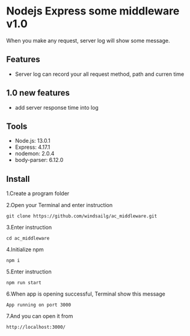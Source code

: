 # Nodejs Express some middleware v1.0

When you make any request, server log will show some message.


## Features

- Server log can record your all request method, path and curren time


## 1.0 new features

- add server response time into log


## Tools

- Node.js: 13.0.1
- Express: 4.17.1
- nodemon: 2.0.4
- body-parser: 6.12.0


## Install


1.Create a program folder


2.Open your Terminal and enter instruction

```
git clone https://github.com/windsailg/ac_middleware.git
```

3.Enter instruction

```
cd ac_middleware
```


4.Initialize npm
```
npm i
```

5.Enter instruction
```
npm run start
```

6.When app is opening successful, Terminal show this message
```
App running on port 3000
```

7.And you can open it from
```
http://localhost:3000/
```
